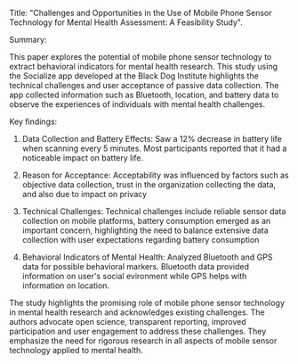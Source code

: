 Title: "Challenges and Opportunities in the Use of Mobile Phone Sensor Technology for Mental Health Assessment: A Feasibility Study".

Summary:

This paper explores the potential of mobile phone sensor technology to extract behavioral indicators for mental health research. This study using the Socialize app developed at the Black Dog Institute highlights the technical challenges and user acceptance of passive data collection. The app collected information such as Bluetooth, location, and battery  data to observe the experiences of individuals with mental health challenges.

Key findings:

1. Data Collection and Battery Effects:
  Saw a 12% decrease in battery life when scanning every 5 minutes. Most participants reported that it had a noticeable impact on battery life.
   
2. Reason for Acceptance:
   Acceptability was influenced by factors such as objective data collection, trust in the organization collecting the data, and also due to impact on privacy

3. Technical Challenges:
   Technical challenges include reliable sensor data collection on mobile platforms, battery consumption emerged as an important concern, highlighting the need to balance extensive data collection with user expectations regarding battery consumption

4. Behavioral Indicators of Mental Health:
   Analyzed Bluetooth and GPS data for possible behavioral markers. Bluetooth data provided information on user's social evironment while GPS helps with information on location.

The study highlights the promising role of mobile phone sensor technology in mental health research and acknowledges existing challenges. The authors advocate open science, transparent reporting, improved participation and user engagement to address these challenges. They emphasize the need for rigorous research in all aspects of mobile sensor technology applied to mental health.